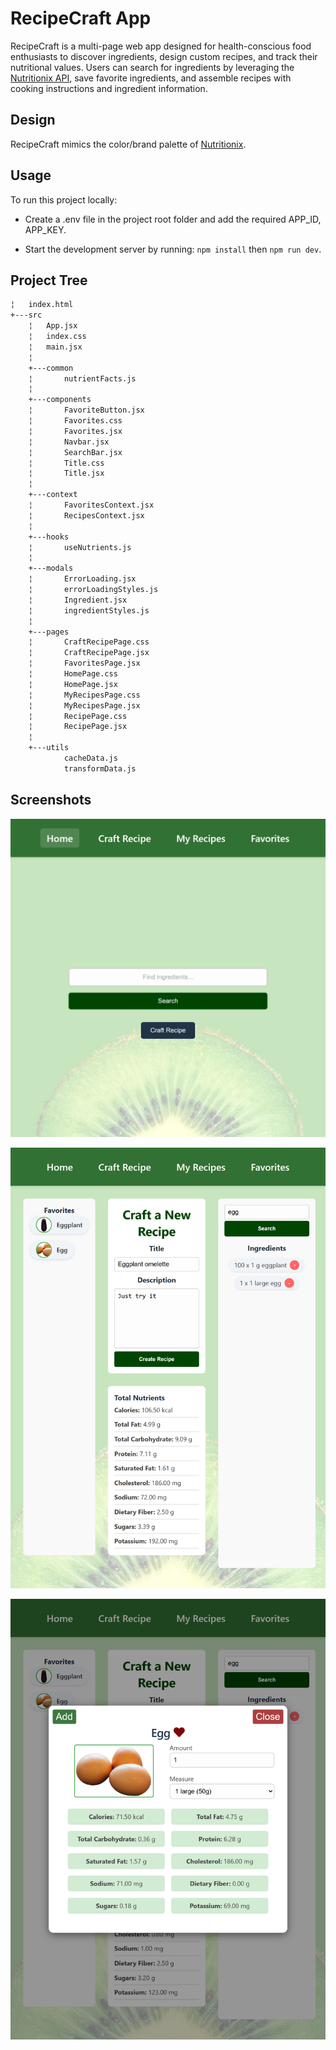 # RecipeCraft App

RecipeCraft is a multi-page web app designed for health-conscious food enthusiasts to discover ingredients, design custom recipes, and track their nutritional values. Users can search for ingredients by leveraging the [Nutritionix API](https://docx.syndigo.com/developers/docs/nutritionix-api-guide), save favorite ingredients, and assemble recipes with cooking instructions and ingredient information.

## Design

RecipeCraft mimics the color/brand palette of [Nutritionix](https://brandfetch.com/nutritionix.com).

## Usage
To run this project locally:

- Create a .env file in the project root folder and add the required APP_ID, APP_KEY.

- Start the development server by running: ```npm install``` then ```npm run dev```.

## Project Tree

```bash
¦   index.html            
+---src
    ¦   App.jsx
    ¦   index.css
    ¦   main.jsx
    ¦       
    +---common
    ¦       nutrientFacts.js
    ¦       
    +---components
    ¦       FavoriteButton.jsx
    ¦       Favorites.css
    ¦       Favorites.jsx
    ¦       Navbar.jsx
    ¦       SearchBar.jsx
    ¦       Title.css
    ¦       Title.jsx
    ¦       
    +---context
    ¦       FavoritesContext.jsx
    ¦       RecipesContext.jsx
    ¦       
    +---hooks
    ¦       useNutrients.js
    ¦       
    +---modals
    ¦       ErrorLoading.jsx
    ¦       errorLoadingStyles.js
    ¦       Ingredient.jsx
    ¦       ingredientStyles.js
    ¦       
    +---pages
    ¦       CraftRecipePage.css
    ¦       CraftRecipePage.jsx
    ¦       FavoritesPage.jsx
    ¦       HomePage.css
    ¦       HomePage.jsx
    ¦       MyRecipesPage.css
    ¦       MyRecipesPage.jsx
    ¦       RecipePage.css
    ¦       RecipePage.jsx
    ¦       
    +---utils
            cacheData.js
            transformData.js
```

## Screenshots

![Screenshot](./public/home.png?raw=true "Home Page")

![Screenshot](./public/craft_recipe.png?raw=true "Craft Recipe Page")

![Screenshot](./public/ingredient.png?raw=true "Ingredient Modal")